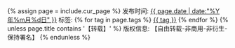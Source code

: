 <div class="post-meta">
    {% assign page = include.cur_page %}
	<span>
		发布时间:
		<a href="{{ page.url }}">{{ page.date | date:"%Y年%m月%d日" }}</a>
	</span>
	<span><i class="fa fa-ellipsis-v"></i></span>
	<span>
		标签:
		{% for tag in page.tags %}
		<a href="/tags#{{ tag }}-ref">{{ tag }}</a>
		{% endfor %}
	</span>
	{% unless page.title contains '【转载】' %}
	<span><i class="fa fa-ellipsis-v"></i></span>
	<span>
	   版权信息: 【自由转载-非商用-非衍生-保持署名】
	</span>
	{% endunless %}
</div>
